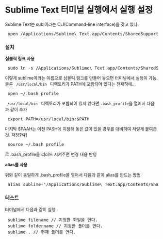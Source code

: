 # Sublime Text 터미널 실행에서 실행 설정

Sublime Text는 subl이라는 CLI(Command-line interface)을 갖고 있다.
<pre>
 open /Applications/Sublime\ Text.app/Contents/SharedSupport/bin/subl
</pre>

### 설치

**실볼릭 링크 사용**

<pre>
 sudo ln -s /Applications/Sublime\ Text.app/Contents/SharedSupport/bin/subl /usr/local/bin/sublime
</pre>

이렇게 sublime이라는 이름으로 심볼릭 링크를 만들어 놓으면 터미널에서 실행이 가능.
물론 <code> /usr/local/bin </code> 디렉토리가 PATH에 포함되어 있다는 전재하에...

<pre>
 open ~/.bash_profile
</pre>

<code> /usr/local/bin </code> 디렉토리가 포함되어 있지 않다면 <code>.bash_profile</code>을 열어서 다음과 같이 추가

<pre>
 export PATH=/usr/local/bin:$PATH
</pre>

마지막 $PAAH는 이전 PASH에 지정해 놓은 값이 있을 경우를 대비하여 저렇게 붙여준것. 저장한뒤
<pre> source ~/.bash_profile </pre>

로 .bash_profile을 리러드 시켜주면 변경 내용 반영

**alias를 사용**

위와 같이 동일하게 .bash_profile을 열어서 다음과 같이 alias를 만드는 방법

<pre> alias sublime='/Applications/Sublime\ Text.app/Contents/SharedSupport/bin/subl' </pre>

### 테스트

터미널에서 다음과 같이 실행

<pre>
 sublime filename // 지정한 화일을 연다.
 sublime foldername // 지정한 폴더를 연다.
 sublime . // 현제 폴더를 연다.
</pre>
